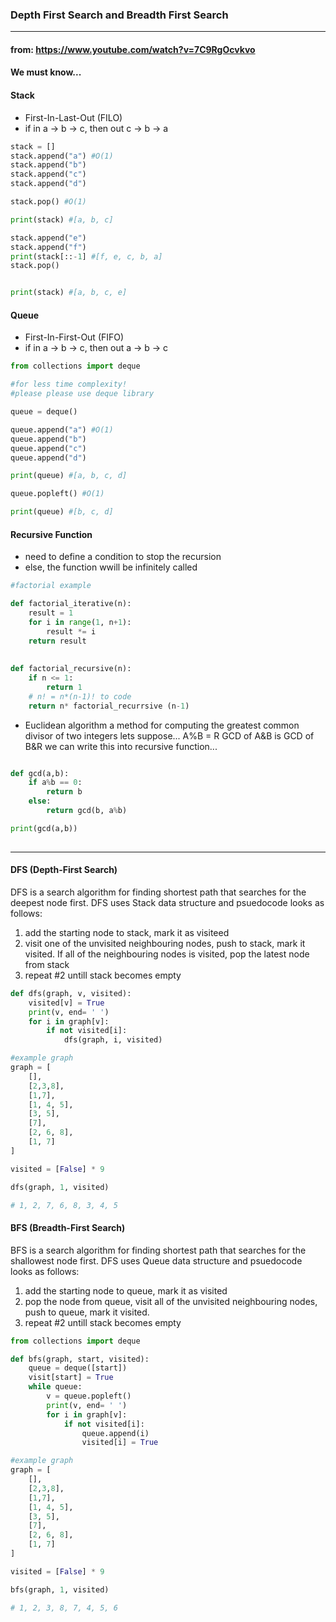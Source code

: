 ### Depth First Search and Breadth First Search

---- 

#### from: https://www.youtube.com/watch?v=7C9RgOcvkvo

#### We must know... 
#### Stack

- First-In-Last-Out (FILO)
- if in a -> b -> c, then out c -> b -> a

```python
stack = []
stack.append("a") #O(1)
stack.append("b")
stack.append("c")
stack.append("d")

stack.pop() #O(1)

print(stack) #[a, b, c]

stack.append("e")
stack.append("f")
print(stack[::-1] #[f, e, c, b, a]
stack.pop()


print(stack) #[a, b, c, e]
```
#### Queue

- First-In-First-Out (FIFO)
- if in a -> b -> c, then out a -> b -> c

```python
from collections import deque 

#for less time complexity! 
#please please use deque library

queue = deque()

queue.append("a") #O(1)
queue.append("b")
queue.append("c")
queue.append("d")

print(queue) #[a, b, c, d]

queue.popleft() #O(1)

print(queue) #[b, c, d]
```

#### Recursive Function

- need to define a condition to stop the recursion
- else, the function wwill be infinitely called

```python
#factorial example

def factorial_iterative(n):
    result = 1
    for i in range(1, n+1):
        result *= i
    return result
    
    
def factorial_recursive(n):
    if n <= 1:
        return 1
    # n! = n*(n-1)! to code
    return n* factorial_recurrsive (n-1)

```

- Euclidean algorithm
a method for computing the greatest common divisor of two integers
lets suppose...
A%B = R
GCD of A&B is GCD of B&R
we can write this into recursive function...

```python

def gcd(a,b):
    if a%b == 0:
        return b
    else:
        return gcd(b, a%b)

print(gcd(a,b))
 
```
----
#### DFS (Depth-First Search)
DFS is a search algorithm for finding shortest path that searches for the deepest node first.
DFS uses Stack data structure and psuedocode looks as follows:

1. add the starting node to stack, mark it as visiteed 
2. visit one of the unvisited neighbouring nodes, push to stack, mark it visited. 
    If all of the neighbouring nodes is visited, pop the latest node from stack 
4. repeat #2 untill stack becomes empty

```python
def dfs(graph, v, visited):
    visited[v] = True
    print(v, end= ' ')
    for i in graph[v]:
        if not visited[i]:
            dfs(graph, i, visited)

#example graph
graph = [
    [],
    [2,3,8],
    [1,7],
    [1, 4, 5],
    [3, 5],
    [7],
    [2, 6, 8],
    [1, 7]
]

visited = [False] * 9

dfs(graph, 1, visited)

# 1, 2, 7, 6, 8, 3, 4, 5

```

#### BFS (Breadth-First Search)

BFS is a search algorithm for finding shortest path that searches for the shallowest node first.
DFS uses Queue data structure and psuedocode looks as follows:

1. add the starting node to queue, mark it as visited 
2. pop the node from queue, visit all of the unvisited neighbouring nodes, push to queue, mark it visited. 
4. repeat #2 untill stack becomes empty

```python
from collections import deque 

def bfs(graph, start, visited):
    queue = deque([start])
    visit[start] = True
    while queue:
        v = queue.popleft()
        print(v, end= ' ')
        for i in graph[v]:
            if not visited[i]:
                queue.append(i)
                visited[i] = True

#example graph
graph = [
    [],
    [2,3,8],
    [1,7],
    [1, 4, 5],
    [3, 5],
    [7],
    [2, 6, 8],
    [1, 7]
]

visited = [False] * 9

bfs(graph, 1, visited)

# 1, 2, 3, 8, 7, 4, 5, 6

```




